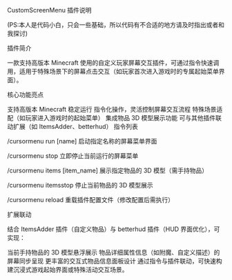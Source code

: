 CustomScreenMenu 插件说明

(PS:本人是代码小白，只会一些基础，所以代码有不合适的地方请及时指出或者和我探讨)
    
插件简介
  
  一款支持高版本 Minecraft 使用的自定义玩家屏幕交互插件，可通过指令快速调用，适用于特殊场景下的屏幕点击交互（如玩家首次进入游戏时的专属起始菜单界面）。

核心功能亮点

支持高版本 Minecraft 稳定运行
指令化操作，灵活控制屏幕交互流程
特殊场景适配（如玩家进入游戏时的起始菜单）
集成物品 3D 模型展示功能
可与其他插件联动扩展（如 ItemsAdder、betterhud）
指令列表



/cursormenu run [name]	启动指定名称的屏幕菜单界面

/cursormenu stop	立即停止当前运行的屏幕菜单

/cursormenu items [item_name]	展示指定物品的 3D 模型（需手持物品）

/cursormenu itemsstop	停止当前物品的 3D 模型展示

/cursormenu reload	重载插件配置文件（修改配置后需执行）

扩展联动

结合 ItemsAdder 插件（自定义物品）与 betterhud 插件（HUD 界面优化），可实现：


当前手持物品的 3D 模型悬浮展示
物品详细属性信息（如附魔、自定义描述）的屏幕同步呈现
更丰富的交互式物品信息面板设计
通过指令与插件联动，可快速构建沉浸式游戏起始界面或特殊活动交互场景。
